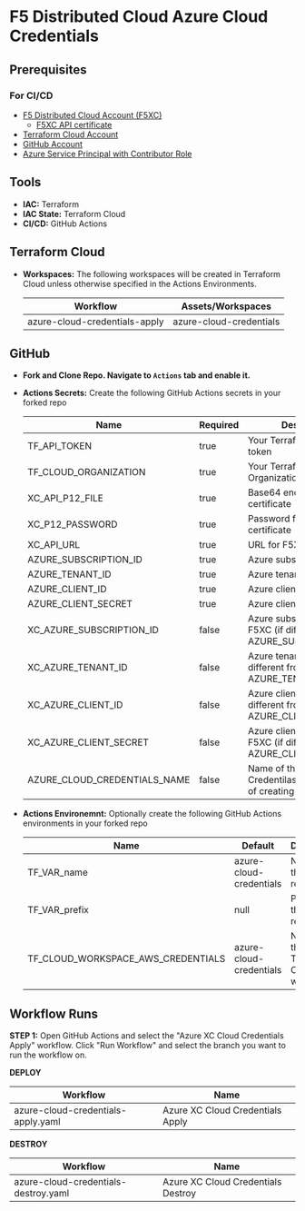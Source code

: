 # F5 Distributed Cloud Azure Cloud Credentials

## Prerequisites

### For CI/CD

* [F5 Distributed Cloud Account (F5XC)](https://console.ves.volterra.io/signup/usage_plan)
  * [F5XC API certificate](https://docs.cloud.f5.com/docs/how-to/user-mgmt/credentials)
* [Terraform Cloud Account](https://developer.hashicorp.com/terraform/tutorials/cloud-get-started)
* [GitHub Account](https://github.com)
* [Azure Service Principal with Contributor Role](https://learn.microsoft.com/en-us/cli/azure/azure-cli-sp-tutorial-1?tabs=bash)

## Tools

* **IAC:** Terraform
* **IAC State:** Terraform Cloud
* **CI/CD:** GitHub Actions

## Terraform Cloud

* **Workspaces:** The following workspaces will be created in Terraform Cloud unless otherwise specified in the Actions Environments.


  | **Workflow**                  | **Assets/Workspaces**  |
  | ------------------------------| ---------------------- |
  | azure-cloud-credentials-apply | azure-cloud-credentials  |
  
## GitHub

* **Fork and Clone Repo. Navigate to `Actions` tab and enable it.**

* **Actions Secrets:** Create the following GitHub Actions secrets in your forked repo


  | **Name**                           | **Required** | **Description**                                                             |
  | ---------------------------------- | ------------ | --------------------------------------------------------------------------- |
  | TF_API_TOKEN                       | true         | Your Terraform Cloud API token                                              |
  | TF_CLOUD_ORGANIZATION              | true         | Your Terraform Cloud Organization name                                      |
  | XC_API_P12_FILE                    | true         | Base64 encoded F5XC API certificate                                         |
  | XC_P12_PASSWORD                    | true         | Password for F5XC API certificate                                           |
  | XC_API_URL                         | true         | URL for F5XC API                                                            |
  | AZURE_SUBSCRIPTION_ID              | true         | Azure subscription ID                                                       |
  | AZURE_TENANT_ID                    | true         | Azure tenant ID                                                             |
  | AZURE_CLIENT_ID                    | true         | Azure client ID                                                             |
  | AZURE_CLIENT_SECRET                | true         | Azure client secret                                                         |
  | XC_AZURE_SUBSCRIPTION_ID           | false        | Azure subscription ID for F5XC (if different from AZURE_SUBSCRIPTION_ID)    |
  | XC_AZURE_TENANT_ID                 | false        | Azure tenant ID for F5XC (if different from AZURE_TENANT_ID)                |
  | XC_AZURE_CLIENT_ID                 | false        | Azure client ID for F5XC (if different from AZURE_CLIENT_ID)                |
  | XC_AZURE_CLIENT_SECRET             | false        | Azure client secret for F5XC (if different from AZURE_CLIENT_SECRET)        |
  | AZURE_CLOUD_CREDENTIALS_NAME       | false        | Name of the F5 XC Cloud Credentilas to use instead of creating a new one    |

* **Actions Environemnt:** Optionally create the following GitHub Actions environments in your forked repo


  | **Name**                           | **Default**             | **Description**                           |
  | ---------------------------------- | ----------------------- | ----------------------------------------- |
  | TF_VAR_name                        | azure-cloud-credentials | Name for the resources                    |
  | TF_VAR_prefix                      | null                    | Prefix for the resources                  |
  | TF_CLOUD_WORKSPACE_AWS_CREDENTIALS | azure-cloud-credentials | Name of the Terraform Cloud workspace     |

## Workflow Runs

**STEP 1:** Open GitHub Actions and select the "Azure XC Cloud Credentials Apply" workflow. Click "Run Workflow" and select the branch you want to run the workflow on.

  **DEPLOY**
  
  | Workflow                           | Name                             |
  | ---------------------------------- | -------------------------------- |
  | azure-cloud-credentials-apply.yaml | Azure XC Cloud Credentials Apply |
 
  **DESTROY**
  
  | Workflow                             | Name                               |
  | ------------------------------------ | ---------------------------------- |
  | azure-cloud-credentials-destroy.yaml | Azure XC Cloud Credentials Destroy |